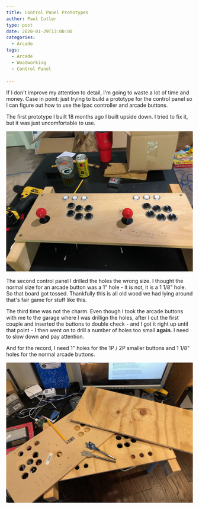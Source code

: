 ```yaml
---
title: Control Panel Prototypes
author: Paul Cutler
type: post
date: 2020-01-29T13:00:00
categories:
  - Arcade
tags:
  - Arcade
  - Woodworking
  - Control Panel

---
```


If I don't improve my attention to detail, I'm going to waste a lot of time and money.  Case in point:  just trying to build a prototype for the control panel so I can figure out how to use the Ipac controller and arcade buttons.

The first prototype I built 18 months ago I built upside down.  I tried to fix it, but it was just uncomfortable to use.  

![Prototype 1](prototype1.jpeg)

The second control panel I drilled the holes the wrong size.  I thought the normal size for an arcade button was a 1" hole - it is not, it is a 1 1/8" hole.  So that board got tossed.  Thankfully this is all old wood we had lying around that's fair game for stuff like this.

The third time was not the charm.  Even though I took the arcade buttons with me to the garage where I was drillign the holes, after I cut the first couple and inserted the buttons to double check - and I got it right up until that point - I then went on to drill a number of holes too small **again**.  I need to slow down and pay attention.

And for the record, I need 1" holes for the 1P / 2P smaller buttons and 1 1/8" holes for the normal arcade buttons.

![Prototypes](prototypes.jpeg)